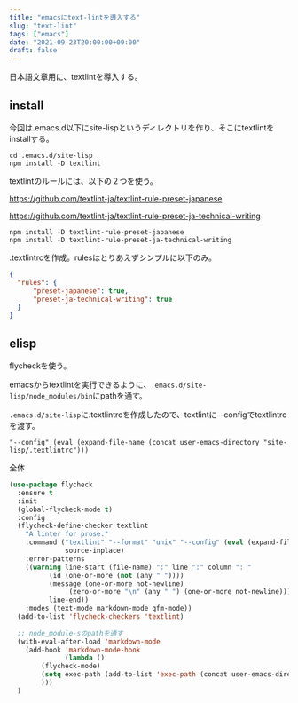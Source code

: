 ```yaml
---
title: "emacsにtext-lintを導入する"
slug: "text-lint"
tags: ["emacs"]
date: "2021-09-23T20:00:00+09:00"
draft: false
---
```


日本語文章用に、textlintを導入する。

## install
今回は.emacs.d以下にsite-lispというディレクトリを作り、そこにtextlintをinstallする。

```
cd .emacs.d/site-lisp
npm install -D textlint
```

textlintのルールには、以下の２つを使う。

https://github.com/textlint-ja/textlint-rule-preset-japanese

https://github.com/textlint-ja/textlint-rule-preset-ja-technical-writing

```
npm install -D textlint-rule-preset-japanese
npm install -D textlint-rule-preset-ja-technical-writing
```


.textlintrcを作成。rulesはとりあえずシンプルに以下のみ。

```json
{
  "rules": {
      "preset-japanese": true,
      "preset-ja-technical-writing": true
  }
}
```

## elisp
flycheckを使う。

emacsからtextlintを実行できるように、`.emacs.d/site-lisp/node_modules/bin`にpathを通す。

`.emacs.d/site-lisp`に.textlintrcを作成したので、textlintに--configでtextlintrcを渡す。

`"--config" (eval (expand-file-name (concat user-emacs-directory "site-lisp/.textlintrc")))`


全体

```lisp
(use-package flycheck
  :ensure t
  :init
  (global-flycheck-mode t)
  :config
  (flycheck-define-checker textlint
    "A linter for prose."
    :command ("textlint" "--format" "unix" "--config" (eval (expand-file-name (concat user-emacs-directory "site-lisp/.textlintrc")))
              source-inplace)
    :error-patterns
    ((warning line-start (file-name) ":" line ":" column ": "
	      (id (one-or-more (not (any " "))))
	      (message (one-or-more not-newline)
		       (zero-or-more "\n" (any " ") (one-or-more not-newline)))
	      line-end))
    :modes (text-mode markdown-mode gfm-mode))
  (add-to-list 'flycheck-checkers 'textlint)
    
  ;; node_module-sのpathを通す
  (with-eval-after-load 'markdown-mode
    (add-hook 'markdown-mode-hook
              (lambda ()
		(flycheck-mode)
		(setq exec-path (add-to-list 'exec-path (concat user-emacs-directory "site-lisp/node_modules/.bin")))
		)))
  )
```
